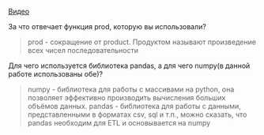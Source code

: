 [Видео](https://drive.google.com/open?id=1wdpQMAjiuzN0fMcEfOKR8WvZbRw97gbv)

За что отвечает функция prod, которую вы использовали?

> prod - сокращение от product. Продуктом называют произведение всех чисел последовательности

Для чего используется библиотека pandas, а для чего numpy(в данной работе использованы обе)?

> numpy - библиотека для работы с массивами на python, она позволяет эффективно производить вычисления больших объёмов данных. pandas - библиотека для работы с данными, представленными в форматах csv, sql и т.п., можно сказать, что pandas необходим для ETL и основывается на numpy